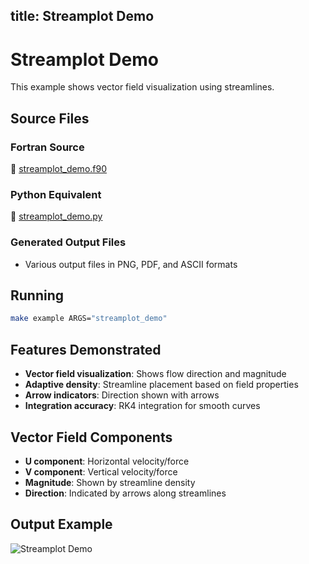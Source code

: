title: Streamplot Demo
---

# Streamplot Demo

This example shows vector field visualization using streamlines.

## Source Files

### Fortran Source

📄 [streamplot_demo.f90](https://github.com/krystophny/fortplotlib/blob/main/example/fortran/streamplot_demo/streamplot_demo.f90)

### Python Equivalent

🐍 [streamplot_demo.py](https://github.com/krystophny/fortplotlib/blob/main/example/python/streamplot_demo/streamplot_demo.py)

### Generated Output Files

- Various output files in PNG, PDF, and ASCII formats

## Running

```bash
make example ARGS="streamplot_demo"
```

## Features Demonstrated

- **Vector field visualization**: Shows flow direction and magnitude
- **Adaptive density**: Streamline placement based on field properties
- **Arrow indicators**: Direction shown with arrows
- **Integration accuracy**: RK4 integration for smooth curves

## Vector Field Components

- **U component**: Horizontal velocity/force
- **V component**: Vertical velocity/force
- **Magnitude**: Shown by streamline density
- **Direction**: Indicated by arrows along streamlines

## Output Example

![Streamplot Demo](../../media/examples/streamplot_demo.png)
